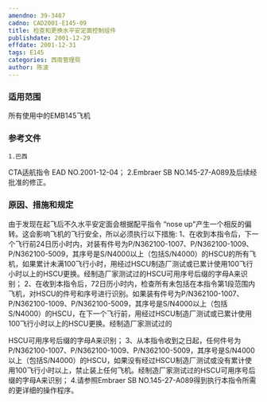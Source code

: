 ```yaml
---
amendno: 39-3487
cadno: CAD2001-E145-09
title: 检查和更换水平安定面控制组件
publishdate: 2001-12-29
effdate: 2001-12-31
tags: E145
categories: 西南管理局
author: 陈波
---
```


### 适用范围 
所有使用中的EMB145飞机

<!--more-->
### 参考文件
    1.巴西 
CTA适航指令 EAD NO.2001-12-04；
    2.Embraer SB NO.145-27-A089及后续经批准的修正。

### 原因、措施和规定 
由于发现在起飞后不久水平安定面会根据配平指令 “nose up"产生一个相反的偏转。这会影响飞机的飞行安全，所以必须执行以下措施: 
    1、在收到本指令后，下一个飞行前24日历小时内，对装有件号为P/N362100-1007、P/N362100-1009、P/N362100-5009，其序号是S/N4000以上（包括S/N4000）的HSCU的所有飞机，如果累计未满100飞行小时，用经过HSCU制造厂测试或已累计使用100飞行小时以上的HSCU更换。经制造厂家测试过的HSCU可用序号后缀的字母A来识别； 
    2、在收到本指令后，72日历小时内，检查所有未包括在本指令第1段范围内飞机，对HSCU的件号和序号进行识别。如果装有件号为P/N362100-1007、P/N362100-1009、P/N362100-5009，其序号是S/N4000以上（包括S/N4000）的HSCU，在下一个飞行前，用经过HSCU制造厂测试或已累计使用100飞行小时以上的HSCU更换。经制造厂家测试过的
  
HSCU可用序号后缀的字母A来识别； 
    3、从本指令收到之日起，任何件号为P/N362100-1007、P/N362100-1009、P/N362100-5009，其序号是S/N4000以上（包括S/N4000）的HSCU，如果没有经过HSCU制造厂测试或没有累计使用100飞行小时以上，禁止装上任何飞机。经制造厂家测试过的HSCU可用序号后缀的字母A来识别； 
    4.请参照Embraer SB NO.145-27-A089得到执行本指令所需的更详细的操作程序。
